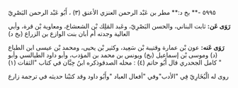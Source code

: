 ٥٩٩٥ -** بخ د:** مطر بن عَبْد الرحمن العنزي الأعنق (٣) ، أَبُو عَبْد الرحمن البَصْرِيّ

**رَوَى عَن:** ثابت البناني، والحسن البَصْرِيّ، وعَبد المَلِك بْن الشعشاع، ومعاوية بْن قرة، وأبي العالية وجدته أم أبان بنت الوازع بن الزراع (بخ د)

**رَوَى عَنه:** عون بْن عمارة وقتيبة بْن سَعِيد، وكثير بْن يحيى، ومحمد بْن عيسى ابن الطباع (د) وموسى بْن إسماعيل (بخ) ويونس بن محمد بن المؤدب، وأبو داود الطيالسي وأبو كامل الجحدري قال أَبُو حاتم (٤) : محله الصدقوذكره ابنُ حِبَّان في كتاب "الثقات (١) "

روى له الْبُخَارِيّ فِي "الأدب"وفي "أفعال العباد "وأَبُو داود وقد كتبْنا حديثه في ترجمة زارع